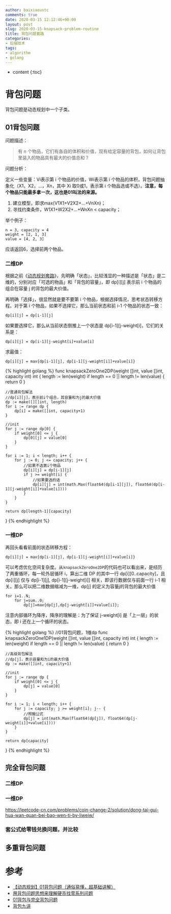 ```yaml
---
author: baixiaoustc
comments: true
date: 2020-03-15 12:12:46+00:00
layout: post
slug: 2020-03-15-knapsack-problem-routine
title: 背包问题套路
categories:
- 后端技术
tags:
- algorithm 
- golang 
---
```


* content 
{:toc}

# 背包问题

背包问题是动态规划中一个子类。

## 01背包问题

问题描述：

> 有 n 个物品，它们有各自的体积和价值，现有给定容量的背包，如何让背包里装入的物品具有最大的价值总和？

问题分析：

定义一些变量：Vi表示第 i 个物品的价值，Wi表示第 i 个物品的体积，背包问题抽象化（X1，X2，…，Xn，其中 Xi 取0或1，表示第 i 个物品选或不选）。**注意，每个物品只能最多拿一次，这也是01叫法的来源。**

1. 建立模型，即求max(V1X1+V2X2+…+VnXn)；
2. 寻找约束条件，W1X1+W2X2+…+WnXn < capacity；

举个例子：

	n = 3, capacity = 4
	weight = [2, 1, 3]
	value = [4, 2, 3]
	
应该返回6，选择前两个物品。	


### 二维DP

根据之前《[动态规划套路](https://baixiaoustc.github.io/2020/03/08/2020-03-08-dynamic-programming-routine/)》，先明确「状态」，比较浅显的一种描述是「状态」是二维的，分别对应「可选的物品」和「背包的容量」，即 dp[i][j] 表示前 i 个物品的组合在容量 j 的背包的最大价值。

再明确「选择」，很显然就是要不要第 i 个物品，根据选择情况，思考状态转移方程。对于第 i 个物品，如果不选择它，那么当前状态和前 i-1 个物品的状态一致：

	dp[i][j] = dp[i-1][j]
	
如果要选择它，那么从当前状态倒推上一个状态是 dp[i-1][j-weight[i]，它们的关系是：

	dp[i][j] = dp[i-1][j-weight[i]+value[i]
	
求最值：

	dp[i][j] = max{dp[i-1][j], dp[i-1][j-weight[i]]+value[i]}

{% highlight golang %}
func knapsackZeroOne2DP(weight []int, value []int, capacity int) int {
	length := len(weight)
	if length == 0 || length != len(value) {
		return 0
	}

	//普通背包解法
	//dp[i][j]，表示前i个组合，其容量和为j的最大价值
	dp := make([][]int, length)
	for i := range dp {
		dp[i] = make([]int, capacity+1)
	}

	//init
	for j := range dp[0] {
		if weight[0] <= j {
			dp[0][j] = value[0]
		}
	}

	for i := 1; i < length; i++ {
		for j := 0; j <= capacity; j++ {
			//如果不选第i个物品
			dp[i][j] = dp[i-1][j]
			if j >= weight[i] {
				//如果要选的话
				dp[i][j] = int(math.Max(float64(dp[i-1][j]), float64(dp[i-1][j-weight[i]]+value[i])))
			}
		}
	}

	return dp[length-1][capacity]
}
{% endhighlight %}

### 一维DP

再回头看看前面的状态转移方程：

	dp[i][j] = max{dp[i-1][j], dp[i-1][j-weight[i]]+value[i]}

可以考虑优化空间复杂度。从`knapsackZeroOne2DP`的代码也可以看出来，是经历了两重循环，每一轮外层循环 i，算出二维 DP 的其中一行 dp[i][0..capacity]，且 dp[i][j] 仅与 dp[i-1][j], dp[i-1][j-weight[i]] 相关，即该行数据仅与前面一行 i-1 相关。那么可以把二维数据缩减为一维，dp[j] 的定义为容量j的背包的最大价值

	for i=1..N;
		for j=sum..0; 
			dp[j]=max{dp[j],dp[j-weight[i]]+value[i]};
			
注意内部循环为降序，降序的理解是：为了保证 j-weight[i] 是「上一层」的状态，即 i 还在上一个循环的状态。

{% highlight golang %}
//01背包问题，1维dp
func knapsackZeroOne1DP(weight []int, value []int, capacity int) int {
	length := len(weight)
	if length == 0 || length != len(value) {
		return 0
	}

	//高级背包解法
	//dp[j]，表示容量和为i的最大价值
	dp := make([]int, capacity+1)

	//init
	for j := range dp {
		if weight[0] <= j {
			dp[j] = value[0]
		}
	}

	for i := 1; i < length; i++ {
		for j := capacity; j >= weight[i]; j-- {
			//照搬公式
			dp[j] = int(math.Max(float64(dp[j]), float64(dp[j-weight[i]]+value[i])))
		}
	}

	return dp[capacity]
}
{% endhighlight %}

## 完全背包问题

### 二维DP

### 一维DP

https://leetcode-cn.com/problems/coin-change-2/solution/dong-tai-gui-hua-wan-quan-bei-bao-wen-ti-by-liweiw/

### 套公式给零钱兑换问题，并比较

## 多重背包问题

# 参考


* [【动态规划】01背包问题（通俗易懂，超基础讲解）](https://blog.csdn.net/qq_38410730/article/details/81667885)
* [用背包问题思想来理解硬币找零系列问题](https://leetcode-cn.com/problems/coin-change/solution/yong-bei-bao-wen-ti-si-xiang-lai-li-jie-ying-bi-zh/)
* [01背包与完全背包问题](https://blog.csdn.net/reed1991/article/details/53352426)
* [背包九讲](https://www.cnblogs.com/SeanOcean/p/11203166.html#autoid-2-0-0)

